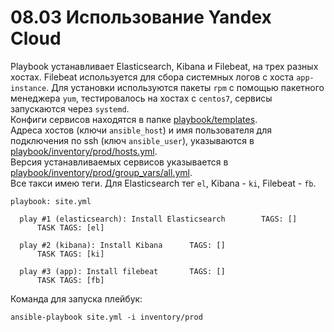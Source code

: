 # 08.03 Использование Yandex Cloud  

Playbook устанавливает Elasticsearch, Kibana и Filebeat, на трех разных хостах. Filebeat используется для сбора 
системных логов с хоста `app-instance`. Для установки используются пакеты `rpm` с помощью пакетного менеджера `yum`, 
тестировалось на хостах с `centos7`, сервисы запускаются через `systemd`.  
Конфиги сервисов находятся в папке [playbook/templates](playbook/templates).  
Адреса хостов (ключи `ansible_host`) и имя пользователя для подключения по ssh (ключ `ansible_user`), указываются 
в [playbook/inventory/prod/hosts.yml](playbook/inventory/prod/hosts.yml).  
Версия устанавливаемых сервисов указывается в [playbook/inventory/prod/group_vars/all.yml](playbook/inventory/prod/group_vars/all.yml).  
Все такси имею теги. Для Elasticsearch тег `el`, Kibana - `ki`, Filebeat - `fb`.  
```
playbook: site.yml

  play #1 (elasticsearch): Install Elasticsearch        TAGS: []
      TASK TAGS: [el]

  play #2 (kibana): Install Kibana      TAGS: []
      TASK TAGS: [ki]

  play #3 (app): Install filebeat       TAGS: []
      TASK TAGS: [fb]
```
Команда для запуска плейбук:  
```
ansible-playbook site.yml -i inventory/prod
```